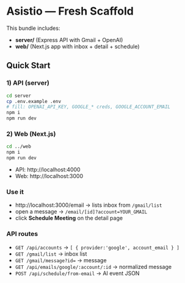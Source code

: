 # Asistio — Fresh Scaffold

This bundle includes:
- **server/** (Express API with Gmail + OpenAI)
- **web/** (Next.js app with inbox + detail + schedule)

## Quick Start

### 1) API (server)
```bash
cd server
cp .env.example .env
# fill: OPENAI_API_KEY, GOOGLE_* creds, GOOGLE_ACCOUNT_EMAIL
npm i
npm run dev
```

### 2) Web (Next.js)
```bash
cd ../web
npm i
npm run dev
```

- API: http://localhost:4000
- Web: http://localhost:3000

### Use it
- http://localhost:3000/email → lists inbox from `/gmail/list`
- open a message → `/email/[id]?account=YOUR_GMAIL`
- click **Schedule Meeting** on the detail page

### API routes
- `GET /api/accounts` → `[ { provider:'google', account_email } ]`
- `GET /gmail/list` → inbox list
- `GET /gmail/message?id=` → message
- `GET /api/emails/google/:account/:id` → normalized message
- `POST /api/schedule/from-email` → AI event JSON
